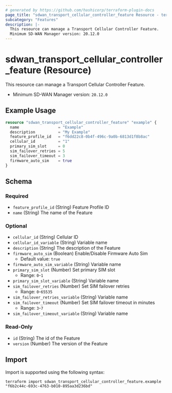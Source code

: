 ```yaml
---
# generated by https://github.com/hashicorp/terraform-plugin-docs
page_title: "sdwan_transport_cellular_controller_feature Resource - terraform-provider-sdwan"
subcategory: "Features"
description: |-
  This resource can manage a Transport Cellular Controller Feature.
  Minimum SD-WAN Manager version: 20.12.0
---
```


# sdwan_transport_cellular_controller_feature (Resource)

This resource can manage a Transport Cellular Controller Feature.
  - Minimum SD-WAN Manager version: `20.12.0`

## Example Usage

```terraform
resource "sdwan_transport_cellular_controller_feature" "example" {
  name                 = "Example"
  description          = "My Example"
  feature_profile_id   = "f6dd22c8-0b4f-496c-9a0b-6813d1f8b8ac"
  cellular_id          = "1"
  primary_sim_slot     = 0
  sim_failover_retries = 5
  sim_failover_timeout = 3
  firmware_auto_sim    = true
}
```

<!-- schema generated by tfplugindocs -->
## Schema

### Required

- `feature_profile_id` (String) Feature Profile ID
- `name` (String) The name of the Feature

### Optional

- `cellular_id` (String) Cellular ID
- `cellular_id_variable` (String) Variable name
- `description` (String) The description of the Feature
- `firmware_auto_sim` (Boolean) Enable/Disable Firmware Auto Sim
  - Default value: `true`
- `firmware_auto_sim_variable` (String) Variable name
- `primary_sim_slot` (Number) Set primary SIM slot
  - Range: `0`-`1`
- `primary_sim_slot_variable` (String) Variable name
- `sim_failover_retries` (Number) Set SIM failover retries
  - Range: `0`-`65535`
- `sim_failover_retries_variable` (String) Variable name
- `sim_failover_timeout` (Number) Set SIM failover timeout in minutes
  - Range: `3`-`7`
- `sim_failover_timeout_variable` (String) Variable name

### Read-Only

- `id` (String) The id of the Feature
- `version` (Number) The version of the Feature

## Import

Import is supported using the following syntax:

```shell
terraform import sdwan_transport_cellular_controller_feature.example "f6b2c44c-693c-4763-b010-895aa3d236bd"
```
